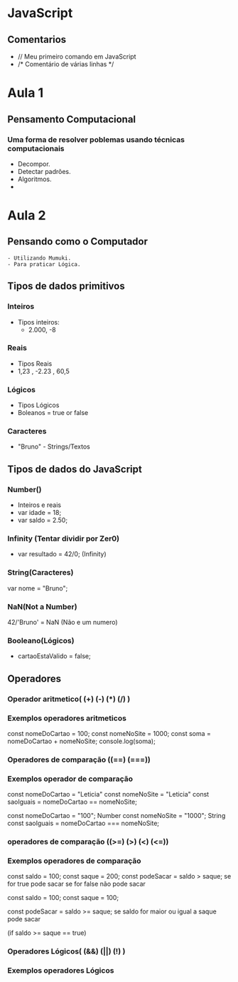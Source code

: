 # JavaScript
## Comentarios
- // Meu primeiro comando em JavaScript
- /* 
Comentário de várias linhas 
*/

# Aula 1
## Pensamento Computacional
### Uma forma de resolver poblemas usando técnicas computacionais
 - Decompor.
 - Detectar padrões.
 - Algoritmos.
 - 

 # Aula 2
 ## Pensando como o Computador
    - Utilizando Mumuki.
    - Para praticar Lógica.

## Tipos de dados primitivos
### Inteiros
 - Tipos inteiros:
   - 2.000, -8

### Reais
 - Tipos Reais
  - 1,23 , -2.23 , 60,5

### Lógicos
 - Tipos Lógicos
  - Boleanos = true or false

### Caracteres
 - "Bruno" - Strings/Textos

## Tipos de dados do JavaScript

### Number()
- Inteiros e reais
- var idade = 18;
- var saldo = 2.50;

### Infinity (Tentar dividir por Zer0)

- var resultado = 42/0; (Infinity)

### String(Caracteres)

var nome = "Bruno";

### NaN(Not a Number)

42/'Bruno' = NaN (Não e um numero)

### Booleano(Lógicos)
- cartaoEstaValido = false;

## Operadores

### Operador aritmetico( (+) (-) (*) (/) )
### Exemplos operadores aritmeticos
const nomeDoCartao = 100; 
const nomeNoSite = 1000; 
const soma = nomeDoCartao + nomeNoSite;
console.log(soma);

### Operadores de comparação ((==) (===))
### Exemplos operador de comparação
const nomeDoCartao = "Leticia"
const nomeNoSite = "Leticia"
const saoIguais = nomeDoCartao == nomeNoSite;

const nomeDoCartao = "100"; Number
const nomeNoSite = "1000"; String
const saoIguais = nomeDoCartao === nomeNoSite;

### operadores de comparação ((>=) (>) (<) (<=))
### Exemplos operadores de comparação 
const saldo = 100;
const saque = 200;
const podeSacar = saldo > saque;
se for true pode sacar se for false não pode sacar

const saldo = 100;
const saque = 100;

const podeSacar = saldo >= saque; se saldo for maior ou
igual a saque pode sacar

(if
saldo >= saque == true)

### Operadores Lógicos( (&&) (||) (!) )
### Exemplos operadores Lógicos

